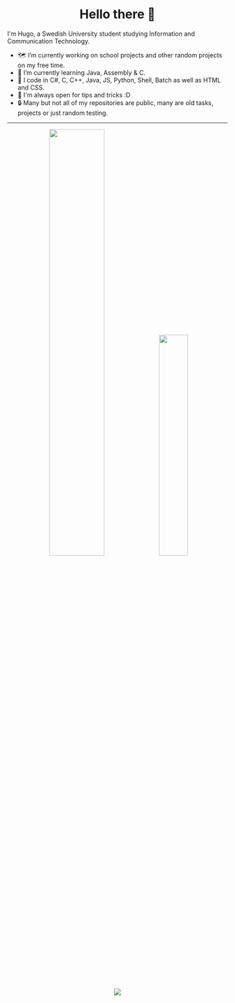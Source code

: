 <h1 align="center">Hello there 👋</h1>

I'm Hugo, a Swedish University student studying Information and Communication Technology.

- 🗺️ I’m currently working on school projects and other random projects on my free time.
- 🌱 I’m currently learning Java, Assembly & C.
- 💾 I code in C#, C, C++, Java, JS, Python, Shell, Batch as well as HTML and CSS.
- 🤔 I'm always open for tips and tricks :D
- 🔒 Many but not all of my repositories are public, many are old tasks, projects or just random testing.

---

<p align="center" width="100%">
    <img width="50%" src="https://github-readme-stats.vercel.app/api?username=Cactooz&bg_color=0d1117&title_color=adbac7&text_color=adbac7&icon_color=ff6600&border_color=30363d&show_icons=true&custom_title=Code%20Stats&count_private=true">
    <img width="36%" src="https://github-readme-stats.vercel.app/api/top-langs/?username=Cactooz&layout=compact&bg_color=0d1117&title_color=adbac7&text_color=adbac7&border_color=30363d&langs_count=8">
</p>
<p align="center" width="100%">
    <img src="http://github-readme-streak-stats.herokuapp.com?user=Cactooz&theme=dark&date_format=j%20M%5B%20Y%5D&background=0D1117&sideLabels=ADBAC7&currStreakLabel=FF6600&border=30363D&stroke=0D1117&ring=FF6600&fire=FF6600&dates=ADBAC7&currStreakNum=ADBAC7&sideNums=ADBAC7">
</p>
